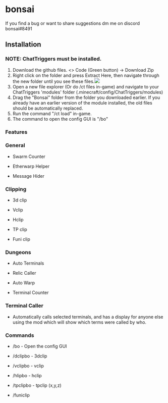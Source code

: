 # bonsai

If you find a bug or want to share suggestions dm me on discord bonsai#8491

## Installation

### NOTE: ChatTriggers must be installed.

1. Download the github files. <> Code (Green button) -> Download Zip
2. Right click on the folder and press Extract Here, then navigate through the new folder until you see these files.<img src="https://i.imgur.com/zscWW1F.png">
3. Open a new file explorer (Or do /ct files in-game) and navigate to your ChatTriggers 'modules' folder (.minecraft/config/ChatTriggers/modules)
4. Drag the "Bonsai" folder from the folder you downloaded earlier. If you already have an earlier version of the module installed, the old files should be automatically replaced.
5. Run the command "/ct load" in-game.
6. The command to open the config GUI is "/bo"

### Features

### General

- Swarm Counter

- Etherwarp Helper

- Message Hider

### Clipping 
- 3d clip

- Vclip 

- Hclip

- TP clip 

- Funi clip

### Dungeons

- Auto Terminals

- Relic Caller

- Auto Warp

- Terminal Counter

### Terminal Caller

- Automatically calls selected terminals, and has a display for anyone else using the mod which will show which terms were called by who.

### Commands
- /bo - Open the config GUI

- /dclipbo - 3dclip

- /vclipbo - vclip

- /hlipbo - hclip

- /tpclipbo - tpclip (x,y,z)

- /funiclip